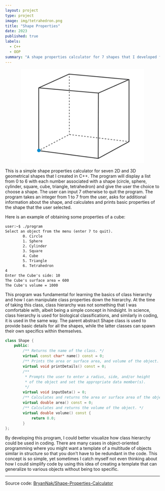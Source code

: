 ```yaml
---
layout: project
type: project
image: img/tetrahedron.png
title: "Shape Properties"
date: 2023
published: true
labels:
  - C++
  - OOP
summary: "A shape properties calculator for 7 shapes that I developed for ICS 212."
---
```

<p align="center">
<img class="img-fluid" width="400" src="../img/cube.png">
</p>
 This is a simple shape properties calculator for seven 2D and 3D geometrical shapes that I created in C++. The program will display a list from 0 to 6 with each number associated with a shape (circle, sphere, cylinder, square, cube, triangle, tetrahedron) and give the user the choice to choose a shape. The user can input 7 otherwise to quit the program. The program takes an integer from 1 to 7 from the user, asks for additional information about the shape, and calculates and prints basic properties of the shape that the user selected.

Here is an example of obtaining some properties of a cube:


```
user:~$ ./program
Select an object from the menu (enter 7 to quit).
        0. Circle
        1. Sphere
        2. Cylinder
        3. Square
        4. Cube
        5. Triangle
        6. Tetrahedron
4
Enter the Cube's side: 10
The Cube's surface area = 600
The Cube's volume = 1000
```

This program was fundamental for learning the basics of class hierarchy and how I can manipulate class properties down the hierarchy. At the time of taking this class, class hierarchy was not something that I was comfortable with, albeit being a simple concept in hindsight. In science, class hierarchy is used for biological classifications, and similarly in coding, it is used in the same way. The parent abstract Shape class is used to provide basic details for all the shapes, while the latter classes can spawn their own specifics within themselves.

```cpp
class Shape {
	public:
		/** Returns the name of the class. */
		virtual const char* name() const = 0;
		/** Prints the area or surface area, and volume of the object. */
		virtual void printDetails() const = 0;
		/**
		 * Prompts the user to enter a radius, side, and/or height
		 * of the object and set the appropriate data member(s).
		 */
		virtual void inputData() = 0;
		/** Calculates and returns the area or surface area of the object. */
		virtual double area() const = 0;
		/** Calculates and returns the volume of the object. */
		virtual double volume() const {
			return 0.0;
		}     
};   
```
By developing this program, I could better visualize how class hierarchy could be used in coding. There are many cases in object-oriented programming where you might want a template of a multitude of objects similar in structure so that you don't have to be redundant in the code. This concept is so simple, yet sometimes I catch myself not even thinking about how I could simplify code by using this idea of creating a template that can generalize to various objects without being too specific.
<hr>

Source code: <a href="https://github.com/BryanNak/Shape-Properties-Calculator"><i class="large github icon "></i>BryanNak/Shape-Properties-Calculator</a>
